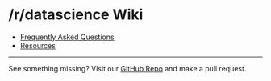 
# /r/datascience Wiki

- [Frequently Asked Questions](https://www.reddit.com/r/datascience/wiki/frequently-asked-questions)  
- [Resources](https://www.reddit.com/r/datascience/wiki/resources)  

---

See something missing? Visit our [GitHub Repo](https://github.com/vogt4nick/datascience-wiki) and make a pull request.